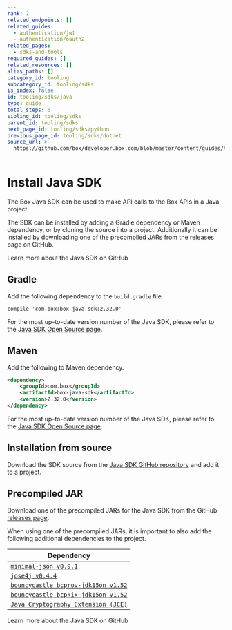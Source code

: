 ```yaml
---
rank: 2
related_endpoints: []
related_guides:
  - authentication/jwt
  - authentication/oauth2
related_pages:
  - sdks-and-tools
required_guides: []
related_resources: []
alias_paths: []
category_id: tooling
subcategory_id: tooling/sdks
is_index: false
id: tooling/sdks/java
type: guide
total_steps: 6
sibling_id: tooling/sdks
parent_id: tooling/sdks
next_page_id: tooling/sdks/python
previous_page_id: tooling/sdks/dotnet
source_url: >-
  https://github.com/box/developer.box.com/blob/master/content/guides/tooling/sdks/java.md
---
```


# Install Java SDK

The Box Java SDK can be used to make API calls to the Box APIs in a Java
project.

The SDK can be installed by adding a Gradle dependency or Maven dependency, or
by cloning the source into a project. Additionally it can be installed by
downloading one of the precompiled JARs from the releases page on GitHub.

<CTA to="https://github.com/box/box-java-sdk">
Learn more about the Java SDK on GitHub

</CTA>

## Gradle

Add the following dependency to the `build.gradle` file.

```shell
compile 'com.box:box-java-sdk:2.32.0'
```

<Message>

For the most up-to-date version number of the Java SDK, please refer to the
[Java SDK Open Source page][java-os].

</Message>

## Maven

Add the following to Maven dependency.

```xml
<dependency>
    <groupId>com.box</groupId>
    <artifactId>box-java-sdk</artifactId>
    <version>2.32.0</version>
</dependency>
```

<Message>

For the most up-to-date version number of the Java SDK, please refer to the
[Java SDK Open Source page][java-os].

</Message>

## Installation from source

Download the SDK source from the [Java SDK GitHub repository][java-sdk-src] and
add it to a project.

## Precompiled JAR

Download one of the precompiled JARs for the Java SDK from the GitHub [releases
page][java-sdk-releases].

When using one of the precompiled JARs, it is important to also add the
following additional dependencies to the project.

<!-- markdownlint-disable line-length -->

| Dependency                                               |
| -------------------------------------------------------- |
| [`minimal-json v0.9.1`][dependency-min-json]             |
| [`jose4j v0.4.4`][dependency-jose]                       |
| [`bouncycastle bcprov-jdk15on v1.52`][dependency-bcprov] |
| [`bouncycastle bcpkix-jdk15on v1.52`][dependency-bcpkix] |
| [`Java Cryptography Extension (JCE)`][dependency-crypto] |

<!-- markdownlint-enable line-length -->

<CTA to="https://github.com/box/box-java-sdk">
Learn more about the Java SDK on GitHub

</CTA>

[npm]: https://www.npmjs.com/
[java-os]: http://opensource.box.com/box-java-sdk/
[java-sdk-src]: https://github.com/box/box-java-sdk/tree/master/src/main/java/com/box/sdk
[java-sdk-releases]: https://github.com/box/box-java-sdk/releases
[dependency-min-json]: https://github.com/ralfstx/minimal-json
[dependency-jose]: https://bitbucket.org/b_c/jose4j/wiki/Home
[dependency-bcprov]: http://mvnrepository.com/artifact/org.bouncycastle/bcprov-jdk15on
[dependency-bcpkix]: http://mvnrepository.com/artifact/org.bouncycastle/bcpkix-jdk15on
[dependency-crypto]: http://www.oracle.com/technetwork/java/javase/downloads/jce-7-download-432124.html
